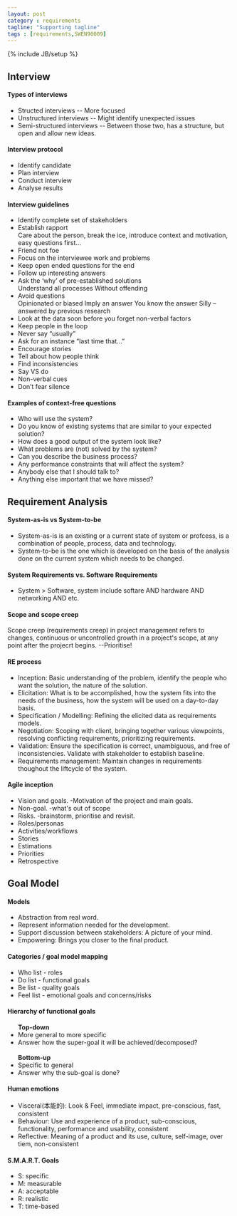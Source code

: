```yaml
---
layout: post
category : requirements
tagline: "Supporting tagline"
tags : [requirements,SWEN90009]
---
```

{% include JB/setup %}

## Interview

#### Types of interviews
<ul>
	<li>Structed interviews -- More focused</li>
	<li>Unstructured interviews  -- Might identify unexpected issues</li>
	<li>Semi-structured interviews -- Between those two, has a structure, but open and allow new ideas.</li>
</ul>

#### Interview protocol
<ul>
	<li>Identify candidate</li>
	<li>Plan interview</li>
	<li>Conduct interview</li>
	<li>Analyse results</li>
</ul>

#### Interview guidelines
<ul>
	<li>Identify complete set of stakeholders</li>
	<li>Establish rapport</li>
	    Care about the person, break the ice, introduce context and motivation, easy questions first…
    <li>Friend not foe</li>
	<li>Focus on the interviewee work and problems</li>
	<li>Keep open ended questions for the end</li>
	<li>Follow up interesting answers</li>
	<li>Ask the ‘why’ of pre-established solutions</li>
	    Understand all processes
	    Without offending
	<li>Avoid questions</li>
	    Opinionated or biased
	    Imply an answer
	    You know the answer
	    Silly – answered by previous research
	<li>Look at the data soon before you forget non-verbal factors</li>
	<li>Keep people in the loop</li>
	<li>Never say “usually”</li>
	<li>Ask for an instance “last time that…”</li>
	<li>Encourage stories</li>
	<li>Tell about how people think</li>
	<li>Find inconsistencies</li>
	<li>Say VS do</li>
	<li>Non-verbal cues</li>
	<li>Don’t fear silence</li>
</ul>

#### Examples of context-free questions
<ul>
	<li>Who will use the system?</li>
	<li>Do you know of existing systems that are similar to your expected solution?</li>
	<li>How does a good output of the system look like?</li>
	<li>What problems are (not) solved by the system?</li>
	<li>Can you describe the business process?</li>
	<li>Any performance constraints that will affect the system?</li>
	<li>Anybody else that I should talk to?</li>
    <li>Anything else important that we have missed?</li>
</ul>

## Requirement Analysis

#### System-as-is vs System-to-be
<ul>
	<li>System-as-is is an existing or a current state of system or profcess, is a combination of people, process, data and technology.</li>
	<li>System-to-be is the one which is developed on the basis of the analysis done on the current system which needs to be changed.</li>
</ul>

#### System Requirements vs. Software Requirements
<ul>
	<li>System > Software, system include softare AND hardware AND networking AND etc.</li>
</ul>

#### Scope and scope creep
Scope creep (requirements creep) in project management refers to changes, continuous or uncontrolled growth in a project's scope, at any point after the projecrt begins. --Prioritise!

#### RE process
<ul>
	<li>Inception: Basic understanding of the problem, identify the people who want the solution, the nature of the solution.</li>
	<li>Elicitation: What is to be accomplished, how the system fits into the needs of the business, how the system will be used on a day-to-day basis.</li>
	<li>Specification / Modelling: Refining the elicited data as requirements models.</li>
	<li>Negotiation: Scoping with client, bringing together various viewpoints, resolving conflicting requirements, prioritizing requirements.</li>
	<li>Validation: Ensure the specification is correct, unambiguous, and free of inconsistencies. Validate with stakeholder to establish baseline.</li>
	<li>Requirements management: Maintain changes in requirements thoughout the liftcycle of the system.</li>
</ul>

#### Agile inception
<ul>
	<li>Vision and goals. -Motivation of the project and main goals.</li>
	<li>Non-goal. -what's out of scope</li>
	<li>Risks. -brainstorm, prioritise and revisit.</li>
	<li>Roles/personas</li>
	<li>Activities/workflows</li>
	<li>Stories</li>
	<li>Estimations</li>
	<li>Priorities</li>
	<li>Retrospective</li>
</ul>

## Goal Model

#### Models
* Abstraction from real word.
* Represent information needed for the development.
* Support discussion between stakeholders: A picture of your mind.
* Empowering: Brings you closer to the final product.


#### Categories / goal model mapping
<ul>
	<li>Who list - roles</li>
	<li>Do list - functional goals</li>
	<li>Be list - quality goals</li>
	<li>Feel list - emotional goals and concerns/risks</li>
</ul>

#### Hierarchy of functional goals
<ul>
	<strong>Top-down</strong>
	<li>More general to more specific</li>
	<li>Answer how the super-goal it will be achieved/decomposed?</li>
	<br>
	<strong>Bottom-up</strong>
	<li>Specific to general</li>
	<li>Answer why the sub-goal is done?</li>
</ul>

#### Human emotions
<ul>
	<li>Visceral(本能的): Look & Feel, immediate impact, pre-conscious, fast, consistent</li>
	<li>Behaviour: Use and experience of a product, sub-conscious, functionality, performance and usability, consistent</li>
	<li>Reflective: Meaning of a product and its use, culture, self-image, over tiem, non-consistent</li>
</ul>

#### S.M.A.R.T. Goals
<ul>
	<li>S: specific</li>
	<li>M: measurable</li>
	<li>A: acceptable</li>
	<li>R: realistic</li>
	<li>T: time-based</li>
</ul>
